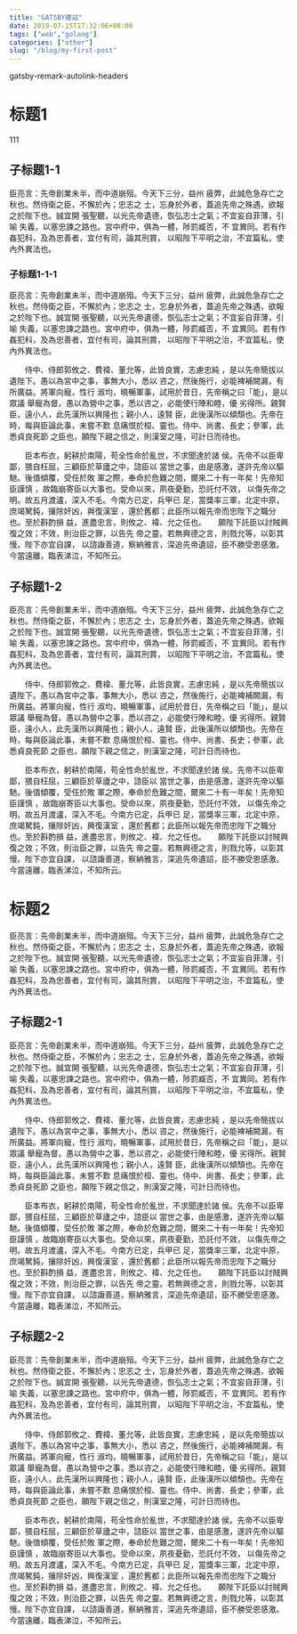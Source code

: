 ```yaml
---
title: "GATSBY建站"
date: 2019-07-15T17:32:06+08:00
tags: ["web","golang"]
categories: ["other"]
slug: "/blog/my-first-post"
---
```


<!-- ## 建站成功 -->
gatsby-remark-autolink-headers
# 标题1
111
## 子标题1-1
臣亮言：先帝創業未半，而中道崩殂。今天下三分，益州
疲弊，此誠危急存亡之秋也。然侍衛之臣，不懈於內；忠志之
士，忘身於外者，蓋追先帝之殊遇，欲報之於陛下也。誠宜開
張聖聽，以光先帝遺德，恢弘志士之氣；不宜妄自菲薄，引喻
失義，以塞忠諫之路也。宮中府中，俱為一體，陟罰臧否，不
宜異同。若有作姦犯科，及為忠善者，宜付有司，論其刑賞，
以昭陛下平明之治，不宜篇私，使內外異法也。
 
### 子标题1-1-1
臣亮言：先帝創業未半，而中道崩殂。今天下三分，益州
疲弊，此誠危急存亡之秋也。然侍衛之臣，不懈於內；忠志之
士，忘身於外者，蓋追先帝之殊遇，欲報之於陛下也。誠宜開
張聖聽，以光先帝遺德，恢弘志士之氣；不宜妄自菲薄，引喻
失義，以塞忠諫之路也。宮中府中，俱為一體，陟罰臧否，不
宜異同。若有作姦犯科，及為忠善者，宜付有司，論其刑賞，
以昭陛下平明之治，不宜篇私，使內外異法也。
 
 　　侍中、侍郎郭攸之、費褘、董允等，此皆良實，志慮忠純
，是以先帝簡拔以遺陛下。愚以為宮中之事，事無大小，悉以
咨之，然後施行，必能裨補闕漏，有所廣益。將軍向寵，性行
淑均，曉暢軍事，試用於昔日，先帝稱之曰「能」，是以眾議
舉寵為督。愚以為營中之事，悉以咨之，必能使行陣和睦，優
劣得所。親賢臣，遠小人，此先漢所以興隆也；親小人，遠賢
臣，此後漢所以傾頹也。先帝在時，每與臣論此事，未嘗不歎
息痛恨於桓、靈也。侍中、尚書、長史；參軍，此悉貞良死節
之臣也，願陛下親之信之，則漢室之隆，可計日而待也。
 
 　　臣本布衣，躬耕於南陽，苟全性命於亂世，不求聞達於諸
侯。先帝不以臣卑鄙，猥自枉屈，三顧臣於草廬之中，諮臣以
當世之事，由是感激，遂許先帝以驅馳。後值傾覆，受任於敗
軍之際，奉命於危難之間，爾來二十有一年矣！先帝知臣謹慎
，故臨崩寄臣以大事也。受命以來，夙夜憂勤，恐託付不效，
以傷先帝之明。故五月渡瀘，深入不毛。今南方已定，兵甲已
足，當獎率三軍，北定中原，庶竭駑鈍，攘除奸凶，興復漢室
，還於舊都；此臣所以報先帝而忠陛下之職分也。至於斟酌損
益，進盡忠言，則攸之、褘、允之任也。
　
      願陛下託臣以討賊興復之效；不效，則治臣之罪，以告先
帝之靈。若無興德之言，則戮允等，以彰其慢。陛下亦宜自課，
以諮諏善道，察納雅言，深追先帝遺詔，臣不勝受恩感激。
      今當遠離，臨表涕泣，不知所云。
　
## 子标题1-2
臣亮言：先帝創業未半，而中道崩殂。今天下三分，益州
疲弊，此誠危急存亡之秋也。然侍衛之臣，不懈於內；忠志之
士，忘身於外者，蓋追先帝之殊遇，欲報之於陛下也。誠宜開
張聖聽，以光先帝遺德，恢弘志士之氣；不宜妄自菲薄，引喻
失義，以塞忠諫之路也。宮中府中，俱為一體，陟罰臧否，不
宜異同。若有作姦犯科，及為忠善者，宜付有司，論其刑賞，
以昭陛下平明之治，不宜篇私，使內外異法也。
 
 　　侍中、侍郎郭攸之、費褘、董允等，此皆良實，志慮忠純
，是以先帝簡拔以遺陛下。愚以為宮中之事，事無大小，悉以
咨之，然後施行，必能裨補闕漏，有所廣益。將軍向寵，性行
淑均，曉暢軍事，試用於昔日，先帝稱之曰「能」，是以眾議
舉寵為督。愚以為營中之事，悉以咨之，必能使行陣和睦，優
劣得所。親賢臣，遠小人，此先漢所以興隆也；親小人，遠賢
臣，此後漢所以傾頹也。先帝在時，每與臣論此事，未嘗不歎
息痛恨於桓、靈也。侍中、尚書、長史；參軍，此悉貞良死節
之臣也，願陛下親之信之，則漢室之隆，可計日而待也。
 
 　　臣本布衣，躬耕於南陽，苟全性命於亂世，不求聞達於諸
侯。先帝不以臣卑鄙，猥自枉屈，三顧臣於草廬之中，諮臣以
當世之事，由是感激，遂許先帝以驅馳。後值傾覆，受任於敗
軍之際，奉命於危難之間，爾來二十有一年矣！先帝知臣謹慎
，故臨崩寄臣以大事也。受命以來，夙夜憂勤，恐託付不效，
以傷先帝之明。故五月渡瀘，深入不毛。今南方已定，兵甲已
足，當獎率三軍，北定中原，庶竭駑鈍，攘除奸凶，興復漢室
，還於舊都；此臣所以報先帝而忠陛下之職分也。至於斟酌損
益，進盡忠言，則攸之、褘、允之任也。
　
      願陛下託臣以討賊興復之效；不效，則治臣之罪，以告先
帝之靈。若無興德之言，則戮允等，以彰其慢。陛下亦宜自課，
以諮諏善道，察納雅言，深追先帝遺詔，臣不勝受恩感激。
      今當遠離，臨表涕泣，不知所云。
　
# 标题2
臣亮言：先帝創業未半，而中道崩殂。今天下三分，益州
疲弊，此誠危急存亡之秋也。然侍衛之臣，不懈於內；忠志之
士，忘身於外者，蓋追先帝之殊遇，欲報之於陛下也。誠宜開
張聖聽，以光先帝遺德，恢弘志士之氣；不宜妄自菲薄，引喻
失義，以塞忠諫之路也。宮中府中，俱為一體，陟罰臧否，不
宜異同。若有作姦犯科，及為忠善者，宜付有司，論其刑賞，
以昭陛下平明之治，不宜篇私，使內外異法也。
## 子标题2-1
臣亮言：先帝創業未半，而中道崩殂。今天下三分，益州
疲弊，此誠危急存亡之秋也。然侍衛之臣，不懈於內；忠志之
士，忘身於外者，蓋追先帝之殊遇，欲報之於陛下也。誠宜開
張聖聽，以光先帝遺德，恢弘志士之氣；不宜妄自菲薄，引喻
失義，以塞忠諫之路也。宮中府中，俱為一體，陟罰臧否，不
宜異同。若有作姦犯科，及為忠善者，宜付有司，論其刑賞，
以昭陛下平明之治，不宜篇私，使內外異法也。
 
 　　侍中、侍郎郭攸之、費褘、董允等，此皆良實，志慮忠純
，是以先帝簡拔以遺陛下。愚以為宮中之事，事無大小，悉以
咨之，然後施行，必能裨補闕漏，有所廣益。將軍向寵，性行
淑均，曉暢軍事，試用於昔日，先帝稱之曰「能」，是以眾議
舉寵為督。愚以為營中之事，悉以咨之，必能使行陣和睦，優
劣得所。親賢臣，遠小人，此先漢所以興隆也；親小人，遠賢
臣，此後漢所以傾頹也。先帝在時，每與臣論此事，未嘗不歎
息痛恨於桓、靈也。侍中、尚書、長史；參軍，此悉貞良死節
之臣也，願陛下親之信之，則漢室之隆，可計日而待也。
 
 　　臣本布衣，躬耕於南陽，苟全性命於亂世，不求聞達於諸
侯。先帝不以臣卑鄙，猥自枉屈，三顧臣於草廬之中，諮臣以
當世之事，由是感激，遂許先帝以驅馳。後值傾覆，受任於敗
軍之際，奉命於危難之間，爾來二十有一年矣！先帝知臣謹慎
，故臨崩寄臣以大事也。受命以來，夙夜憂勤，恐託付不效，
以傷先帝之明。故五月渡瀘，深入不毛。今南方已定，兵甲已
足，當獎率三軍，北定中原，庶竭駑鈍，攘除奸凶，興復漢室
，還於舊都；此臣所以報先帝而忠陛下之職分也。至於斟酌損
益，進盡忠言，則攸之、褘、允之任也。
　
      願陛下託臣以討賊興復之效；不效，則治臣之罪，以告先
帝之靈。若無興德之言，則戮允等，以彰其慢。陛下亦宜自課，
以諮諏善道，察納雅言，深追先帝遺詔，臣不勝受恩感激。
      今當遠離，臨表涕泣，不知所云。
　
## 子标题2-2
臣亮言：先帝創業未半，而中道崩殂。今天下三分，益州
疲弊，此誠危急存亡之秋也。然侍衛之臣，不懈於內；忠志之
士，忘身於外者，蓋追先帝之殊遇，欲報之於陛下也。誠宜開
張聖聽，以光先帝遺德，恢弘志士之氣；不宜妄自菲薄，引喻
失義，以塞忠諫之路也。宮中府中，俱為一體，陟罰臧否，不
宜異同。若有作姦犯科，及為忠善者，宜付有司，論其刑賞，
以昭陛下平明之治，不宜篇私，使內外異法也。
 
 　　侍中、侍郎郭攸之、費褘、董允等，此皆良實，志慮忠純
，是以先帝簡拔以遺陛下。愚以為宮中之事，事無大小，悉以
咨之，然後施行，必能裨補闕漏，有所廣益。將軍向寵，性行
淑均，曉暢軍事，試用於昔日，先帝稱之曰「能」，是以眾議
舉寵為督。愚以為營中之事，悉以咨之，必能使行陣和睦，優
劣得所。親賢臣，遠小人，此先漢所以興隆也；親小人，遠賢
臣，此後漢所以傾頹也。先帝在時，每與臣論此事，未嘗不歎
息痛恨於桓、靈也。侍中、尚書、長史；參軍，此悉貞良死節
之臣也，願陛下親之信之，則漢室之隆，可計日而待也。
 
 　　臣本布衣，躬耕於南陽，苟全性命於亂世，不求聞達於諸
侯。先帝不以臣卑鄙，猥自枉屈，三顧臣於草廬之中，諮臣以
當世之事，由是感激，遂許先帝以驅馳。後值傾覆，受任於敗
軍之際，奉命於危難之間，爾來二十有一年矣！先帝知臣謹慎
，故臨崩寄臣以大事也。受命以來，夙夜憂勤，恐託付不效，
以傷先帝之明。故五月渡瀘，深入不毛。今南方已定，兵甲已
足，當獎率三軍，北定中原，庶竭駑鈍，攘除奸凶，興復漢室
，還於舊都；此臣所以報先帝而忠陛下之職分也。至於斟酌損
益，進盡忠言，則攸之、褘、允之任也。
　
      願陛下託臣以討賊興復之效；不效，則治臣之罪，以告先
帝之靈。若無興德之言，則戮允等，以彰其慢。陛下亦宜自課，
以諮諏善道，察納雅言，深追先帝遺詔，臣不勝受恩感激。
      今當遠離，臨表涕泣，不知所云。
　